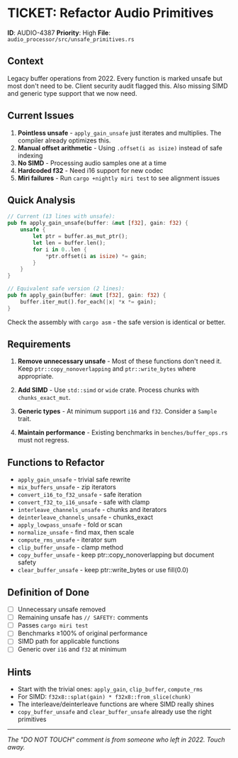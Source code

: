 # TICKET: Refactor Audio Primitives

**ID**: AUDIO-4387
**Priority**: High
**File**: `audio_processor/src/unsafe_primitives.rs`

## Context

Legacy buffer operations from 2022. Every function is marked unsafe but most don't need to be. Client security audit flagged this. Also missing SIMD and generic type support that we now need.

## Current Issues

1. **Pointless unsafe** - `apply_gain_unsafe` just iterates and multiplies. The compiler already optimizes this.
2. **Manual offset arithmetic** - Using `.offset(i as isize)` instead of safe indexing
3. **No SIMD** - Processing audio samples one at a time
4. **Hardcoded f32** - Need i16 support for new codec
5. **Miri failures** - Run `cargo +nightly miri test` to see alignment issues

## Quick Analysis

```rust
// Current (13 lines with unsafe):
pub fn apply_gain_unsafe(buffer: &mut [f32], gain: f32) {
    unsafe {
        let ptr = buffer.as_mut_ptr();
        let len = buffer.len();
        for i in 0..len {
            *ptr.offset(i as isize) *= gain;
        }
    }
}

// Equivalent safe version (2 lines):
pub fn apply_gain(buffer: &mut [f32], gain: f32) {
    buffer.iter_mut().for_each(|x| *x *= gain);
}
```

Check the assembly with `cargo asm` - the safe version is identical or better.

## Requirements

1. **Remove unnecessary unsafe** - Most of these functions don't need it. Keep `ptr::copy_nonoverlapping` and `ptr::write_bytes` where appropriate.

2. **Add SIMD** - Use `std::simd` or `wide` crate. Process chunks with `chunks_exact_mut`.

3. **Generic types** - At minimum support `i16` and `f32`. Consider a `Sample` trait.

4. **Maintain performance** - Existing benchmarks in `benches/buffer_ops.rs` must not regress.

## Functions to Refactor

- `apply_gain_unsafe` - trivial safe rewrite
- `mix_buffers_unsafe` - zip iterators
- `convert_i16_to_f32_unsafe` - safe iteration
- `convert_f32_to_i16_unsafe` - safe with clamp
- `interleave_channels_unsafe` - chunks and iterators
- `deinterleave_channels_unsafe` - chunks_exact
- `apply_lowpass_unsafe` - fold or scan
- `normalize_unsafe` - find max, then scale
- `compute_rms_unsafe` - iterator sum
- `clip_buffer_unsafe` - clamp method
- `copy_buffer_unsafe` - keep ptr::copy_nonoverlapping but document safety
- `clear_buffer_unsafe` - keep ptr::write_bytes or use fill(0.0)

## Definition of Done

- [ ] Unnecessary unsafe removed
- [ ] Remaining unsafe has `// SAFETY:` comments
- [ ] Passes `cargo miri test`
- [ ] Benchmarks ≥100% of original performance
- [ ] SIMD path for applicable functions
- [ ] Generic over `i16` and `f32` at minimum

## Hints

- Start with the trivial ones: `apply_gain`, `clip_buffer`, `compute_rms`
- For SIMD: `f32x8::splat(gain) * f32x8::from_slice(chunk)`
- The interleave/deinterleave functions are where SIMD really shines
- `copy_buffer_unsafe` and `clear_buffer_unsafe` already use the right primitives

---

*The "DO NOT TOUCH" comment is from someone who left in 2022. Touch away.*